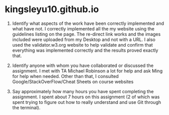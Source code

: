 # kingsleyu10.github.io

1.  Identify what aspects of the work have been correctly implemented and what have not.
I correctly implemented all the my website using the guidelines listing on the page. The re-direct link works and the images included were uploaded from my Desktop and not with a URL. I also used the validator.w3.org website to help validate and confirm that everything was implemented correctly and the results proved exactly that.

2. Identify anyone with whom you have collaborated or discussed the assignment.
I met with TA Michael Robinson a lot for help and ask Ming for help when needed. Other than that, I consulted Google/StackOverFlow/Cheat Sheets on course websites

3. Say approximately how many hours you have spent completing the assignment.
I spent about 7 hours on this assignment (2 of which was spent trying to figure out how to really understand and use Git through the terminal).

